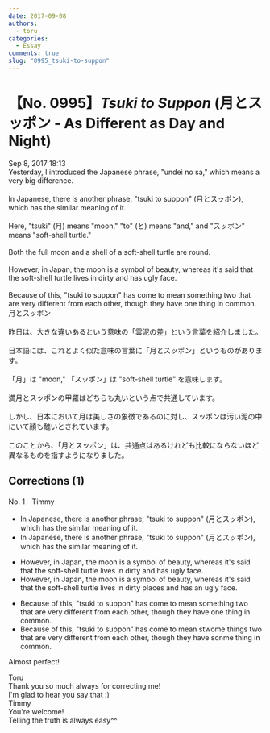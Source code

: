 ```yaml
---
date: 2017-09-08
authors:
  - toru
categories:
  - Essay
comments: true
slug: "0995_tsuki-to-suppon"
---
```


# 【No. 0995】<strong><em>Tsuki to Suppon</strong></em> (月とスッポン - As Different as Day and Night)
<div class="date">Sep 8, 2017 18:13</div>
<div id="post"><div id="body_show_ori">
Yesterday, I introduced the Japanese phrase, "undei no sa," which means a very big difference.<br/><br/>In Japanese, there is another phrase, "tsuki to suppon" (月とスッポン), which has the similar meaning of it.<br/><br/>Here, "tsuki" (月) means "moon," "to" (と) means "and," and "スッポン" means "soft-shell turtle."<br/><br/>Both the full moon and a shell of a soft-shell turtle are round.<br/><br/>However, in Japan, the moon is a symbol of beauty, whereas it's said that the soft-shell turtle lives in dirty and has ugly face.<br/><br/>Because of this, "tsuki to suppon" has come to mean something two that are very different from each other, though they have one thing in common.
</div></div>

<!-- more -->

<div id="post_ja"><div id="body_show_mo">
月とスッポン<br/><br/>昨日は、大きな違いあるという意味の「雲泥の差」という言葉を紹介しました。<br/><br/>日本語には、これとよく似た意味の言葉に「月とスッポン」というものがあります。<br/><br/>「月」は "moon," 「スッポン」は "soft-shell turtle" を意味します。<br/><br/>満月とスッポンの甲羅はどちらも丸いという点で共通しています。<br/><br/>しかし、日本において月は美しさの象徴であるのに対し、スッポンは汚い泥の中にいて顔も醜いとされています。<br/><br/>このことから、「月とスッポン」は、共通点はあるけれども比較にならないほど異なるものを指すようになりました。
</div></div>

## Corrections (1)
<div id="block"><div class="first_name"> No. 1　<span class="just_name">Timmy</span></div><div id="block2">
<ul class="correction_field">
<li class="incorrect">In Japanese, there is another phrase, "tsuki to suppon" (月とスッポン), which has the similar meaning of it.</li>
<li class="corrected correct">
In Japanese, there is another phrase, "tsuki to suppon" (月とスッポン), which has the similar meaning<span class="f_gray"><span class="sline"> of it</span></span>.
</li>
</ul>
<ul class="correction_field">
<li class="incorrect">However, in Japan, the moon is a symbol of beauty, whereas it's said that the soft-shell turtle lives in dirty and has ugly face.</li>
<li class="corrected correct">
However, in Japan, the moon is a symbol of beauty, whereas it's said that the soft-shell turtle lives in dirty <span class="f_red">pl</span>a<span class="f_red">ces a</span>nd has <span class="f_red">an </span>ugly face.
</li>
</ul>
<ul class="correction_field">
<li class="incorrect">Because of this, "tsuki to suppon" has come to mean something two that are very different from each other, though they have one thing in common.</li>
<li class="corrected correct">
Because of this, "tsuki to suppon" has come to mean <span class="f_gray"><span class="sline">s</span></span><span class="f_red">tw</span>o<span class="f_gray"><span class="sline">me</span></span><span class="f_red"> </span>thing<span class="f_red">s</span> t<span class="f_gray"><span class="sline">wo t</span></span>hat are very different from each other, though they have <span class="f_red">s</span>o<span class="f_gray"><span class="sline">n</span></span><span class="f_red">m</span>e<span class="f_gray"><span class="sline"> </span></span>thing in common.
</li>
</ul>
<p class="comment_small">
 Almost perfect!
</p>

</div><div class="name"><span class="just_name">Toru</span><br>
Thank you so much always for correcting me!<br/>I'm glad to hear you say that :)
</div>
<div class="name"><span class="just_name">Timmy</span><br>
You're welcome!<br/>Telling the truth is always easy^^
</div>
</div>
